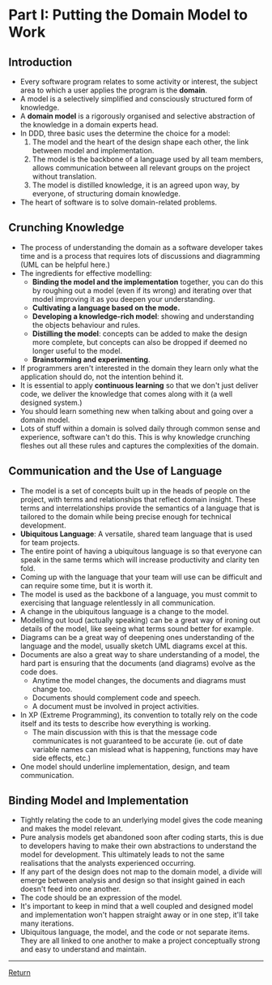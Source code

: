 # Part I: Putting the Domain Model to Work

## Introduction

- Every software program relates to some activity or interest, the subject area to which a user applies the program is the **domain**.
- A model is a selectively simplified and consciously structured form of knowledge.
- A **domain model** is a rigorously organised and selective abstraction of the knowledge in a domain experts head.
- In DDD, three basic uses the determine the choice for a model:
  1. The model and the heart of the design shape each other, the link between model and implementation.
  2. The model is the backbone of a language used by all team members, allows communication between all relevant groups on the project without translation.
  3. The model is distilled knowledge, it is an agreed upon way, by everyone, of structuring domain knowledge.
- The heart of software is to solve domain-related problems.

## Crunching Knowledge

- The process of understanding the domain as a software developer takes time and is a process that requires lots of discussions and diagramming (UML can be helpful here.)
- The ingredients for effective modelling:
  - **Binding the model and the implementation** together, you can do this by roughing out a model (even if its wrong) and iterating over that model improving it as you deepen your understanding.
  - **Cultivating a language based on the mode.**
  - **Developing a knowledge-rich model**: showing and understanding the objects behaviour and rules.
  - **Distilling the model**: concepts can be added to make the design more complete, but concepts can also be dropped if deemed no longer useful to the model.
  - **Brainstorming and experimenting**.
- If programmers aren't interested in the domain they learn only what the application should do, not the intention behind it.
- It is essential to apply **continuous learning** so that we don't just deliver code, we deliver the knowledge that comes along with it (a well designed system.)
- You should learn something new when talking about and going over a domain model.
- Lots of stuff within a domain is solved daily through common sense and experience, software can't do this. This is why knowledge crunching fleshes out all these rules and captures the complexities of the domain.

## Communication and the Use of Language

- The model is a set of concepts built up in the heads of people on the project, with terms and relationships that reflect domain insight. These terms and interrelationships provide the semantics of a language that is tailored to the domain while being precise enough for technical development.
- **Ubiquitous Language**: A versatile, shared team language that is used for team projects.
- The entire point of having a ubiquitous language is so that everyone can speak in the same terms which will increase productivity and clarity ten fold.
- Coming up with the language that your team will use can be difficult and can require some time, but it is worth it.
- The model is used as the backbone of a language, you must commit to exercising that language relentlessly in all communication.
- A change in the ubiquitous language is a change to the model.
- Modelling out loud (actually speaking) can be a great way of ironing out details of the model, like seeing what terms sound better for example.
- Diagrams can be a great way of deepening ones understanding of the language and the model, usually sketch UML diagrams excel at this.
- Documents are also a great way to share understanding of a model, the hard part is ensuring that the documents (and diagrams) evolve as the code does.
  - Anytime the model changes, the documents and diagrams must change too.
  - Documents should complement code and speech.
  - A document must be involved in project activities.
- In XP (Extreme Programming), its convention to totally rely on the code itself and its tests to describe how everything is working.
  - The main discussion with this is that the message code communicates is not guaranteed to be accurate (ie. out of date variable names can mislead what is happening, functions may have side effects, etc.)
- One model should underline implementation, design, and team communication.

## Binding Model and Implementation

- Tightly relating the code to an underlying model gives the code meaning and makes the model relevant.
- Pure analysis models get abandoned soon after coding starts, this is due to developers having to make their own abstractions to understand the model for development. This ultimately leads to not the same realisations that the analysts experienced occurring.
- If any part of the design does not map to the domain model, a divide will emerge between analysis and design so that insight gained in each doesn't feed into one another.
- The code should be an expression of the model.
- It's important to keep in mind that a well coupled and designed model and implementation won't happen straight away or in one step, it'll take many iterations.
- Ubiquitous language, the model, and the code or not separate items. They are all linked to one another to make a project conceptually strong and easy to understand and maintain.

---

[Return](../)
